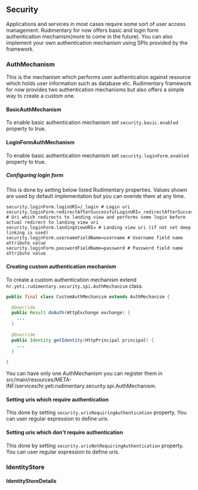 ## Security
Applications and services in most cases require some sort of user access management. Rudimentary for now offers basic and login form authentication mechanism(more to come in the future). You can also implement your own authentication mechanism using SPIs provided by the framework.

### AuthMechanism
This is the mechanism which performs user authentication against resource which holds user information such as database etc.
Rudimentary framework for now provides two authentication mechanisms but also offers a simple way to create a custom one.

#### BasicAuthMechanism
To enable basic authentication mechanism set `security.basic.enabled` property to true.

#### LoginFormAuthMechanism
To enable basic authentication mechanism set `security.loginForm.enabled` property to true.

##### Configuring login form
This is done by setting below listed Rudimentary properties. Values shown are used by default implementation but you can overide them at any time.
```properties
security.loginForm.loginURI=/_login # Login uri
security.loginForm.redirectAfterSuccessfulLoginURI=_redirectAfterSuccessfulLogin # Uri which redirects to landing view and performs some login before actual redirect to landing view uri
security.loginForm.landingViewURI= # Landing view uri (if not set deep linking is used)
security.loginForm.usernameFieldName=username # Username field name attribute value
security.loginForm.passwordFieldName=password # Password field name attribute value
```
#### Creating custom authentication mechanism
To create a custom authentication mechanism extend `hr.yeti.rudimentary.security.spi.AuthMechanism` class.
```java
public final class CustomAuthMechanism extends AuthMechanism {

  @Override
  public Result doAuth(HttpExchange exchange) {
    ...
  }
  
  @Override
  public Identity getIdentity(HttpPrincipal principal) {
    ...
  }
  
}
```
You can have only one AuthMechanism you can register them in src/main/resources/META-INF/services/hr.yeti.rudimentary.security.spi.AuthMechanism. 

#### Setting uris which require authentication
This done by setting `security.urisRequiringAuthentication` property.
You can user regular expression to define uris.
 
#### Setting uris which don't require authentication
This done by setting `security.urisNotRequiringAuthentication` property.
You can user regular expression to define uris.

### IdentityStore

#### IdentityStoreDetails
